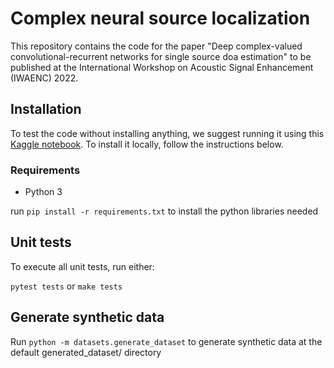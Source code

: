 # Complex neural source localization
This repository contains the code for the paper
"Deep complex-valued convolutional-recurrent networks for single source doa estimation" to be published at the
International Workshop on Acoustic Signal Enhancement (IWAENC) 2022.

## Installation

To test the code without installing anything, we suggest running it using this [Kaggle notebook](https://www.kaggle.com/code/egrinstein/neural-doa-training-notebook). To install it locally, follow the instructions below.


### Requirements
* Python 3

run `pip install -r requirements.txt` to install the python libraries needed

## Unit tests
To execute all unit tests, run either:

`pytest tests`
or
`make tests`

## Generate synthetic data
Run `python -m datasets.generate_dataset` to generate synthetic data at the default generated_dataset/ directory
